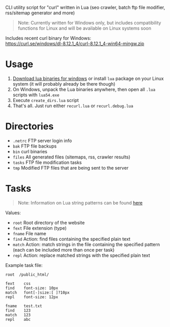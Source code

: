 CLI utility script for "curl" written in Lua
(seo crawler, batch ftp file modifier, rss/sitemap generator and more)
> Note: Currently written for Windows only, but includes compatibility functions for Linux and will be available on Linux systems soon

Includes recent curl binary for Windows:<br>
https://curl.se/windows/dl-8.12.1_4/curl-8.12.1_4-win64-mingw.zip

# Usage
1. [Download lua binaries for windows](https://sourceforge.net/projects/luabinaries/files/5.4.2/Tools%20Executables/lua-5.4.2_Win64_bin.zip/download)
or install `lua` package on your Linux system (it will probably already be there though)
2. On Windows, unpack the Lua binaries anywhere, then open all `.lua` scripts with `lua54.exe`
3. Execute `create_dirs.lua` script
4. That's all. Just run either `recurl.lua` or `recurl.debug.lua`

# Directories
- `.netrc` FTP server login info
- `bak` FTP file backups
- `bin` curl binaries
- `files` All generated files (sitemaps, rss, crawler results)
- `tasks` FTP file modification tasks
- `tmp` Modified FTP files that are being sent to the server

# Tasks
> Note: Information on Lua string patterns can be found [here](https://www.lua.org/pil/20.2.html)

Values:
- `root` Root directory of the website
- `fext` File extension (type)
- `fname` File name
- `find` Action: find files containing the specified plain text
- `match` Action: match strings in the file containing the specified pattern (each can be included more than once per task)
- `repl` Action: replace matched strings with the specified plain text

Example task file:
```
root  /public_html/

fext	css
find	font-size: 10px
match	font[-]size:[ ]?10px
repl	font-size: 12px

fname	test.txt
find	123
match	123
repl	abc
```
